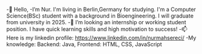   -👋 Hello, 
  -I’m Nur. I'm living in Berlin,Germany for studying. I'm a Computer Science(BSc) student with a background in Bioengineering. I will graduate from university in 2025.
  -👀 I’m looking an internship or working student position. I have quick learning skills and high motivation to success!
  -📫 Here is my linkedin profile: https://www.linkedin.com/in/nurmahsereci/
  -My knowledge:
    Backend: Java,
    Frontend: HTML, CSS, JavaScript
